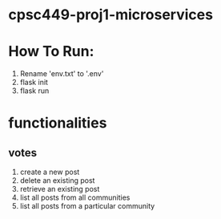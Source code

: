# cpsc449-proj1-microservices

# How To Run:
1. Rename 'env.txt' to '.env'
2. flask init
3. flask run

# functionalities 
## votes
1. create a new post
2. delete an existing post
3. retrieve an existing post
4. list all posts from all communities
5. list all posts from a particular community

